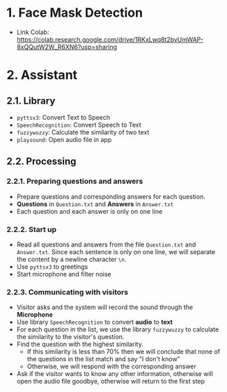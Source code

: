 # 1. Face Mask Detection
- Link Colab: https://colab.research.google.com/drive/1RKxLwq8t2bvUmWAP-8xQQutW2W_R6XN6?usp=sharing

# 2. Assistant
## 2.1. Library
- `pyttsx3`: Convert Text to Speech
- `SpeechRecognition`: Convert Speech to Text
- `fuzzywuzzy`: Calculate the similarity of two text
- `playsound`: Open audio file in app

## 2.2. Processing
### 2.2.1. Preparing questions and answers
- Prepare questions and corresponding answers for each question.
- **Questions** in `Question.txt` and **Answers** in `Answer.txt`
- Each question and each answer is only on one line
### 2.2.2. Start up
- Read all questions and answers from the file `Question.txt` and `Answer.txt`. Since each sentence is only on one line, we will separate the content by a newline character `\n`.
- Use `pyttsx3` to greetings
- Start microphone and filter noise
### 2.2.3. Communicating with visitors
- Visitor asks and the system will record the sound through the **Microphone**
- Use library `SpeechRecognition` to convert **audio** to **text**
- For each question in the list, we use the library `fuzzywuzzy` to calculate the similarity to the visitor's question.
- Find the question with the highest similarity.
    - If this similarity is less than 70% then we will conclude that none of the questions in the list match and say "I don't know"
    - Otherwise, we will respond with the corresponding answer
- Ask if the visitor wants to know any other information, otherwise will open the audio file goodbye, otherwise will return to the first step